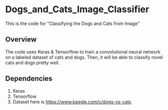 # Dogs_and_Cats_Image_Classifier
This is the code for "Classifying the Dogs and Cats from Image"

## Overview
The code uses Keras & Tensorflow to train a convolutional neural network on a labeled dataset of cats and dogs. Then, it will be able to classify novel cats and dogs pretty well.
## Dependencies
  1. Keras 
  2. Tensorflow 
  3. Dataset here is https://www.kaggle.com/c/dogs-vs-cats
